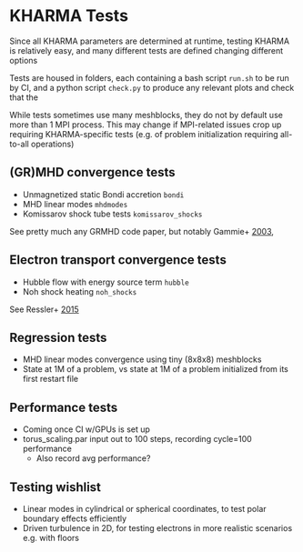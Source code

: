 # KHARMA Tests

Since all KHARMA parameters are determined at runtime, testing KHARMA is relatively easy,
and many different tests are defined changing different options

Tests are housed in folders, each containing a bash script `run.sh` to be run by CI, and a
python script `check.py` to produce any relevant plots and check that the 

While tests sometimes use many meshblocks, they do not by default use more than 1 MPI
process.  This may change if MPI-related issues crop up requiring KHARMA-specific tests
(e.g. of problem initialization requiring all-to-all operations)

## (GR)MHD convergence tests

* Unmagnetized static Bondi accretion `bondi`
* MHD linear modes `mhdmodes`
* Komissarov shock tube tests `komissarov_shocks`

See pretty much any GRMHD code paper, but notably Gammie+ [2003](), 

## Electron transport convergence tests

* Hubble flow with energy source term `hubble`
* Noh shock heating `noh_shocks`

See Ressler+ [2015]()

## Regression tests

* MHD linear modes convergence using tiny (8x8x8) meshblocks
* State at 1M of a problem, vs state at 1M of a problem initialized from its first restart file

## Performance tests

* Coming once CI w/GPUs is set up
* torus_scaling.par input out to 100 steps, recording cycle=100 performance
  * Also record avg performance?

## Testing wishlist

* Linear modes in cylindrical or spherical coordinates, to test polar boundary effects efficiently
* Driven turbulence in 2D, for testing electrons in more realistic scenarios e.g. with floors
